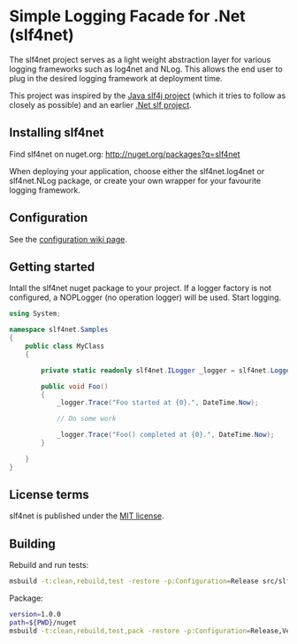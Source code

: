 Simple Logging Facade for .Net (slf4net)
========

The slf4net project serves as a light weight abstraction layer for various logging frameworks such as log4net and NLog.  This allows the end user to plug in the desired logging framework at deployment time.


This project was inspired by the [Java slf4j project](http://www.slf4j.org/) (which it tries to follow as closely as possible) and an earlier [.Net slf project](http://slf.codeplex.com/).


Installing slf4net
-------------------
Find slf4net on nuget.org: http://nuget.org/packages?q=slf4net

When deploying your application, choose either the slf4net.log4net or slf4net.NLog package, or create your own wrapper for your favourite logging framework.


Configuration
-------------
See the [configuration wiki page](https://github.com/englishtown/slf4net/wiki/Configuration).


Getting started
----------------
Intall the slf4net nuget package to your project.  If a logger factory is not configured, a NOPLogger (no operation logger) will be used.  Start logging.

```c#
using System;

namespace slf4net.Samples
{
    public class MyClass
    {

        private static readonly slf4net.ILogger _logger = slf4net.LoggerFactory.GetLogger(typeof(MyClass));

        public void Foo()
        {
            _logger.Trace("Foo started at {0}.", DateTime.Now);

            // Do some work

            _logger.Trace("Foo() completed at {0}.", DateTime.Now);
        }

    }
}
```


License terms
-------------
slf4net is published under the [MIT license](http://englishtown.mit-license.org).


Building
-------------

Rebuild and run tests:

```bash
msbuild -t:clean,rebuild,test -restore -p:Configuration=Release src/slf4net.sln
```

Package:

```bash
version=1.0.0
path=${PWD}/nuget
msbuild -t:clean,rebuild,test,pack -restore -p:Configuration=Release,Version=${version},PackageOutputPath=${path} src/slf4net.sln
```
